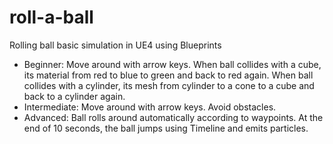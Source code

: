 # roll-a-ball
Rolling ball basic simulation in UE4 using Blueprints
- Beginner: Move around with arrow keys. When ball collides with a cube, its material from red to blue to green and back to red again. When ball collides with a cylinder, its mesh from cylinder to a cone to a cube and back to a cylinder again.
- Intermediate: Move around with arrow keys. Avoid obstacles.
- Advanced: Ball rolls around automatically according to waypoints. At the end of 10 seconds, the ball jumps using Timeline and emits particles.
